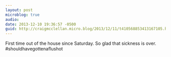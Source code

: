 ```yaml
---
layout: post
microblog: true
audio: 
date: 2013-12-10 19:36:57 -0500
guid: http://craigmcclellan.micro.blog/2013/12/11/t410568853413167105.html
---
```

First time out of the house since Saturday. So glad that sickness is over. #shouldhavegottenaflushot

